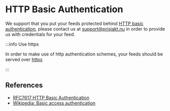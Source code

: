 # HTTP Basic Authentication

We support that you put your feeds protected behind [HTTP basic authentication](https://en.wikipedia.org/wiki/Basic_access_authentication), please contact us at support@prisjakt.nu in order to provide us with credentials for your feed.

:::info Use https

In order to make use of http authentication schemes, your feeds should be served over [https](/infrastructure/protocols/http.md#use-https)

:::

## References

- [RFC7617 HTTP Basic Authentication](https://datatracker.ietf.org/doc/html/rfc7617)
- [Wikipedia: Basic access authentication](https://en.wikipedia.org/wiki/Basic_access_authentication)